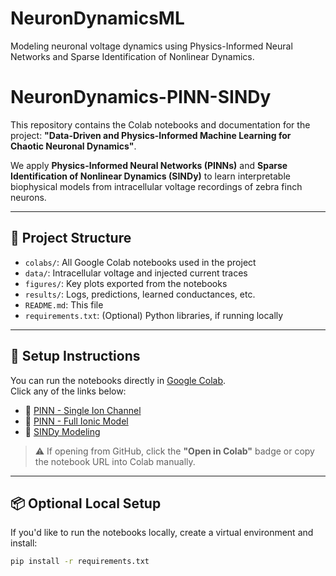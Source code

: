 # NeuronDynamicsML
Modeling neuronal voltage dynamics using Physics-Informed Neural Networks and Sparse Identification of Nonlinear Dynamics.
# NeuronDynamics-PINN-SINDy

This repository contains the Colab notebooks and documentation for the project:
**"Data-Driven and Physics-Informed Machine Learning for Chaotic Neuronal Dynamics"**.

We apply **Physics-Informed Neural Networks (PINNs)** and **Sparse Identification of Nonlinear Dynamics (SINDy)** to learn interpretable biophysical models from intracellular voltage recordings of zebra finch neurons.

---

## 📁 Project Structure

- `colabs/`: All Google Colab notebooks used in the project
- `data/`: Intracellular voltage and injected current traces
- `figures/`: Key plots exported from the notebooks
- `results/`: Logs, predictions, learned conductances, etc.
- `README.md`: This file
- `requirements.txt`: (Optional) Python libraries, if running locally

---

## 🧰 Setup Instructions

You can run the notebooks directly in [Google Colab](https://colab.research.google.com/).  
Click any of the links below:

- 📓 [PINN - Single Ion Channel](colabs/PINN_SingleCurrent.ipynb)
- 📓 [PINN - Full Ionic Model](colabs/PINN_ExtendedModel.ipynb)
- 📓 [SINDy Modeling](colabs/SINDy_Modeling.ipynb)

> ⚠️ If opening from GitHub, click the **"Open in Colab"** badge or copy the notebook URL into Colab manually.

---

## 📦 Optional Local Setup

If you'd like to run the notebooks locally, create a virtual environment and install:

```bash
pip install -r requirements.txt
